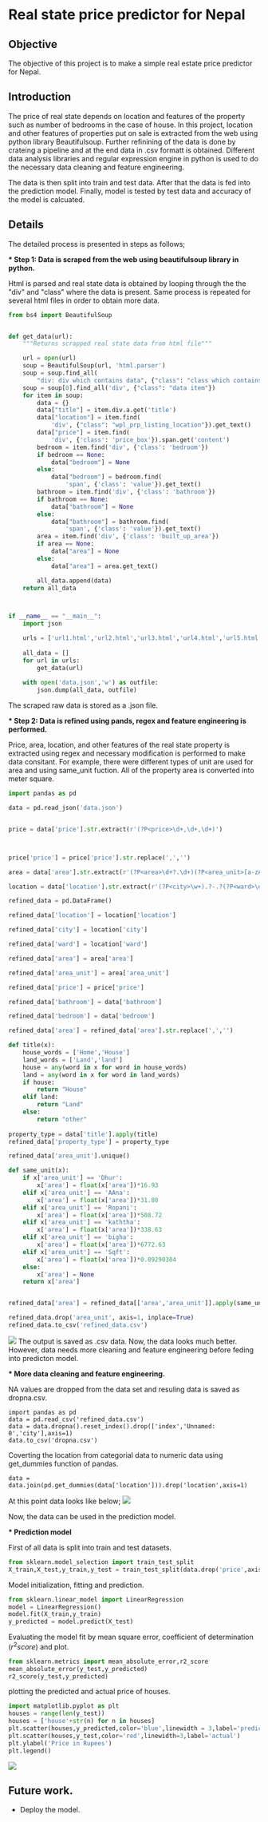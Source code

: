 # Real state price predictor for Nepal 

## Objective
The objective of this project is to make a simple real estate price predictor for Nepal.

## Introduction
The price of real state depends on location and features of the property such as number of bedrooms in the case of house. In this project, location and other features of properties put on sale is extracted from the web using python library Beautifulsoup. Further refinining of the data is done by crateing a pipeline and at the end data in .csv formatt is obtained. Different data analysis libraries and regular expression engine in python is used to do the necessary data cleaning and feature engineering. 

The data is then split into train and test data. After that the data is fed into the prediction model. Finally, model is tested by test data and accuracy of the model is calcuated.

## Details

The detailed process is presented in steps as follows;

<b>* Step 1: Data is scraped from the web using beautifulsoup library in python. </b>

Html is parsed and real state data is obtained by looping through the the "div" and "class" where the data is present. Same process is repeated for several html files in order to obtain more data.

```python
from bs4 import BeautifulSoup


def get_data(url):
    """Returns scrapped real state data from html file"""

    url = open(url)
    soup = BeautifulSoup(url, 'html.parser')
    soup = soup.find_all(
        "div: div which contains data", {"class": "class which contains data"})
    soup = soup[0].find_all('div', {"class": "data item"})
    for item in soup:
        data = {}
        data["title"] = item.div.a.get('title')
        data["location"] = item.find(
            'div', {"class": "wpl_prp_listing_location"}).get_text()
        data["price"] = item.find(
            'div', {'class': 'price_box'}).span.get('content')
        bedroom = item.find('div', {'class': 'bedroom'})
        if bedroom == None:
            data["bedroom"] = None
        else:
            data["bedroom"] = bedroom.find(
                'span', {'class': 'value'}).get_text()
        bathroom = item.find('div', {'class': 'bathroom'})
        if bathroom == None:
            data["bathroom"] = None
        else:
            data["bathroom"] = bathroom.find(
                'span', {'class': 'value'}).get_text()
        area = item.find('div', {'class': 'built_up_area'})
        if area == None:
            data["area"] = None
        else:
            data["area"] = area.get_text()

        all_data.append(data)
    return all_data



if __name__ == "__main__":
    import json

    urls = ['url1.html','url2.html','url3.html','url4.html','url5.html','url6.html','url7.html',...............]
    
    all_data = []
    for url in urls:
        get_data(url)
    
    with open('data.json','w') as outfile:
        json.dump(all_data, outfile)

```
  The scraped raw data is stored as a .json file.

  <b> * Step 2: Data is refined using pands, regex and feature engineering is performed.</b>

Price, area, location, and other features of the real state property is extracted using regex and necessary modification is performed to make data consitant. For example, there were different types of unit are used for area and using same_unit fuction. All of the property area is converted into meter square.

```python
import pandas as pd 

data = pd.read_json('data.json')


price = data['price'].str.extract(r'(?P<price>\d+,\d+,\d+)')



price['price'] = price['price'].str.replace(',','')

area = data['area'].str.extract(r'(?P<area>\d+?.\d+)(?P<area_unit>[a-zA-Z]+)')

location = data['location'].str.extract(r'(?P<city>\w+).?-.?(?P<ward>\d+),.(?P<location>\w+)')

refined_data = pd.DataFrame()

refined_data['location'] = location['location']

refined_data['city'] = location['city']

refined_data['ward'] = location['ward']

refined_data['area'] = area['area']

refined_data['area_unit'] = area['area_unit']

refined_data['price'] = price['price']

refined_data['bathroom'] = data['bathroom']

refined_data['bedroom'] = data['bedroom']

refined_data['area'] = refined_data['area'].str.replace(',','')

def title(x):
    house_words = ['Home','House']
    land_words = ['Land','land']
    house = any(word in x for word in house_words)
    land = any(word in x for word in land_words)
    if house:
        return "House"
    elif land:
        return "Land"
    else:
        return "other"
 
property_type = data['title'].apply(title)
refined_data['property_type'] = property_type

refined_data['area_unit'].unique()

def same_unit(x):
    if x['area_unit'] == 'Dhur':
        x['area'] = float(x['area'])*16.93
    elif x['area_unit'] == 'AAna':
        x['area'] = float(x['area'])*31.80
    elif x['area_unit'] == 'Ropani':
        x['area'] = float(x['area'])*508.72
    elif x['area_unit'] == 'kaththa':
        x['area'] = float(x['area'])*338.63
    elif x['area_unit'] == 'bigha':
        x['area'] = float(x['area'])*6772.63
    elif x['area_unit'] == 'Sqft':
        x['area'] = float(x['area'])*0.09290304
    else:
        x['area'] = None
    return x['area']


refined_data['area'] = refined_data[['area','area_unit']].apply(same_unit,axis=1)

refined_data.drop('area_unit', axis=1, inplace=True)
refined_data.to_csv('refined_data.csv')
```
![](rea_state_csv.png)
The output is saved as .csv data. Now, the data looks much better. However, data needs more cleaning and feature engineering before feding into predicton model.


<b> * More data cleaning and feature engineering.</b>

NA values are dropped from the data set and resuling data is saved as dropna.csv.

```
import pandas as pd
data = pd.read_csv('refined_data.csv')
data = data.dropna().reset_index().drop(['index','Unnamed: 0','city'],axis=1)
data.to_csv('dropna.csv')
```
Coverting the location from categorial data to numeric data using get_dummies function of pandas.

```
data = data.join(pd.get_dummies(data['location'])).drop('location',axis=1)
```
At this point data looks like below;
![](dataforprediction.png)

Now, the data can be used in the prediction model.

<b>* Prediction model</b>

First of all data is split into train and test datasets.

```python
from sklearn.model_selection import train_test_split
X_train,X_test,y_train,y_test = train_test_split(data.drop('price',axis=1),data['price'],test_size=0.1)
```
Model initialization, fitting and prediction.

```python
from sklearn.linear_model import LinearRegression
model = LinearRegression()
model.fit(X_train,y_train)
y_predicted = model.predict(X_test)
```

Evaluating the model fit by mean square error, coefficient of determination ($r^2 score$) and plot.

```python
from sklearn.metrics import mean_absolute_error,r2_score
mean_absolute_error(y_test,y_predicted)
r2_score(y_test,y_predicted)
```
plotting the predicted and actual price of houses.

```python
import matplotlib.pyplot as plt
houses = range(len(y_test))
houses = ['house'+str(n) for n in houses]
plt.scatter(houses,y_predicted,color='blue',linewidth = 3,label='predicted')
plt.scatter(houses,y_test,color='red',linewidth=3,label='actual')
plt.ylabel('Price in Rupees')
plt.legend()
```
![](prediction.png)

## Future work.
* Deploy the model.
